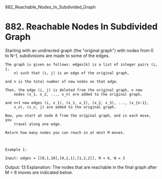 882_Reachable_Nodes_In_Subdivided_Graph
# 882. Reachable Nodes In Subdivided Graph

Starting with an undirected graph (the "original graph") with
        nodes from 0 to N-1, subdivisions are made to some of the edges.
    

    The graph is given as follows: edges[k] is a list of integer pairs (i, j,
        n) such that (i, j) is an edge of the original graph,

    and n is the total number of new nodes on that edge. 

    Then, the edge (i, j) is deleted from the original graph, n new
        nodes (x_1, x_2, ..., x_n) are added to the original graph,

    and n+1 new edges (i, x_1), (x_1, x_2), (x_2, x_3), ..., (x_{n-1},
        x_n), (x_n, j) are added to the original graph.

    Now, you start at node 0 from the original graph, and in each move, you
        travel along one edge. 

    Return how many nodes you can reach in at most M moves.

     

    Example 1:

    Input: edges = [[0,1,10],[0,2,1],[1,2,2]], M = 6, N = 3
Output: 13
Explanation: 
The nodes that are reachable in the final graph after M = 6 moves are indicated below.